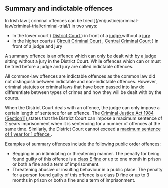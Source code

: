 ##  Summary and indictable offences

In Irish law [ criminal offences can be tried ](/en/justice/criminal-
law/criminal-trial/criminal-trial/) in two ways:

  * In the lower court ( [ District Court ](/en/justice/courts-system/district-court/) ) in front of a [ judge ](/en/justice/courtroom/judge/) without a [ jury ](/en/justice/courtroom/jury/)
  * In the higher courts ( [ Circuit Criminal Court ](/en/justice/courts-system/circuit-court/) , [ Central Criminal Court ](/en/justice/courts-system/high-court/) ) in front of a judge and jury 

A summary offence is an offence which can only be dealt with by a judge
sitting without a jury in the District Court. While offences which can or must
be tried before a judge and jury are called indictable offences.

All common-law offences are indictable offences as the common law did not
distinguish between indictable and non-indictable offences. However, criminal
statutes or criminal laws that have been passed into law do differentiate
between types of crimes and how they will be dealt with by the courts.

When the District Court deals with an offence, the judge can only impose a
certain length of sentence for an offence. The [ Criminal Justice Act 1984
(Section11)
](http://www.irishstatutebook.ie/1984/en/act/pub/0022/sec0011.html#zza22y1984s11)
states that the District Court can impose a maximum sentence of 2 years
imprisonment when it is sentencing for a number of offences at the same time.
Similarly, the District Court cannot exceed a [ maximum sentence of 1 year for
1 offence ](http://www.irishstatutebook.ie/1951/en/act/pub/0002/sec0004.html)
.

Examples of summary offences include the following public order offences:

  * Begging in an intimidating or threatening manner. The penalty for being found guilty of this offence is a [ class E fine ](/en/justice/criminal-law/criminal-trial/fines-for-criminal-offences/) or up to one month in prison or both a fine and a term of imprisonment. 
  * Threatening abusive or insulting behaviour in a public place. The penalty for a person found guilty of this offence is a class D fine or up to 3 months in prison or both a fine and a term of imprisonment. 
